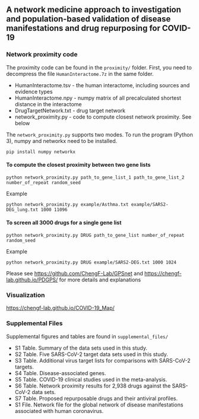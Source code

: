 ## A network medicine approach to investigation and population-based validation of disease manifestations and drug repurposing for COVID-19

### Network proximity code
The proximity code can be found in the `proximity/` folder. First, you need to decompress the file `HumanInteractome.7z` in the same folder.

* HumanInteractome.tsv - the human interactome, including sources and evidence types
* HumanInteractome.npy - numpy matrix of all precalculated shortest distance in the interactome
* DrugTargetNetwork.txt - drug target network
* network_proximity.py - code to compute closest network proximity. See below

The `network_proximity.py` supports two modes. To run the program (Python 3), numpy and networkx need to be installed.
```
pip install numpy networkx
```

#### To compute the closest proximity between two gene lists
```
python network_proximity.py path_to_gene_list_1 path_to_gene_list_2 number_of_repeat random_seed
```
Example
```
python network_proximity.py example/Asthma.txt example/SARS2-DEG_lung.txt 1000 11096
```
#### To screen all 3000 drugs for a single gene list
```
python network_proximity.py DRUG path_to_gene_list number_of_repeat random_seed
```
Example
```
python network_proximity.py DRUG example/SARS2-DEG.txt 1000 1024
```

Please see https://github.com/ChengF-Lab/GPSnet and https://chengf-lab.github.io/PDGPS/ for more details and explanations

### Visualization
https://chengf-lab.github.io/COVID-19_Map/

### Supplemental Files
Supplemental figures and tables are found in `supplemental_files/`

* S1 Table. Summary of the data sets used in this study.
* S2 Table. Five SARS-CoV-2 target data sets used in this study.
* S3 Table. Additional virus target lists for comparisons with SARS-CoV-2 targets.
* S4 Table. Disease-associated genes.
* S5 Table. COVID-19 clinical studies used in the meta-analysis.
* S6 Table. Network proximity results for 2,938 drugs against the SARS-CoV-2 data sets.
* S7 Table. Proposed repurposable drugs and their antiviral profiles.
* S1 File. Network file for the global network of disease manifestations associated with human coronavirus.
